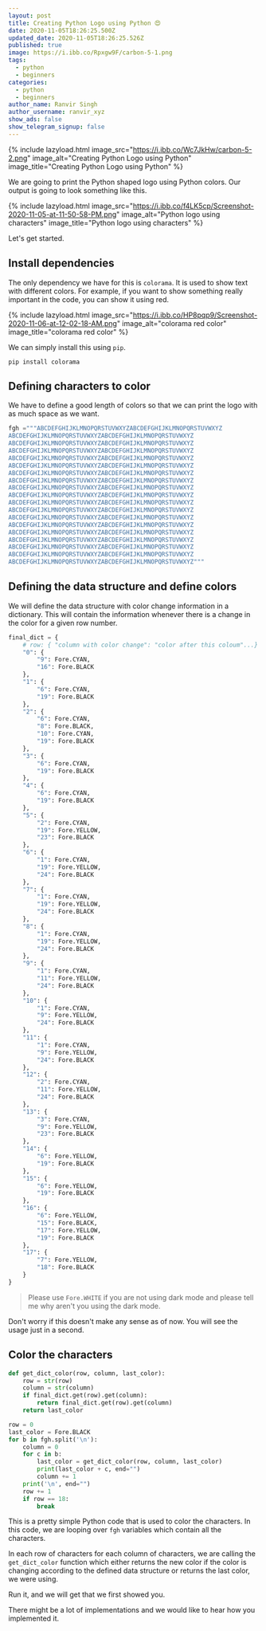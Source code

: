 ```yaml
---
layout: post
title: Creating Python Logo using Python 😍
date: 2020-11-05T18:26:25.500Z
updated_date: 2020-11-05T18:26:25.526Z
published: true
image: https://i.ibb.co/Rpxgw9F/carbon-5-1.png
tags:
  - python
  - beginners
categories:
  - python
  - beginners
author_name: Ranvir Singh
author_username: ranvir_xyz
show_ads: false
show_telegram_signup: false
---
```

{% include lazyload.html image_src="https://i.ibb.co/Wc7JkHw/carbon-5-2.png" image_alt="Creating Python Logo using Python" image_title="Creating Python Logo using Python" %}

We are going to print the Python shaped logo using Python colors. Our output is going to look something like this.

{% include lazyload.html image_src="https://i.ibb.co/f4LK5cp/Screenshot-2020-11-05-at-11-50-58-PM.png" image_alt="Python logo using characters" image_title="Python logo using characters" %}

Let's get started.

## Install dependencies

The only dependency we have for this is `colorama`. It is used to show text with different colors. For example, if you want to show something really important in the code, you can show it using red.

{% include lazyload.html image_src="https://i.ibb.co/HP8pqp9/Screenshot-2020-11-06-at-12-02-18-AM.png" image_alt="colorama red color" image_title="colorama red color" %}

We can simply install this using `pip`.

```shell
pip install colorama
```

## Defining characters to color

We have to define a good length of colors so that we can print the logo with as much space as we want.

```python
fgh ="""ABCDEFGHIJKLMNOPQRSTUVWXYZABCDEFGHIJKLMNOPQRSTUVWXYZ
ABCDEFGHIJKLMNOPQRSTUVWXYZABCDEFGHIJKLMNOPQRSTUVWXYZ
ABCDEFGHIJKLMNOPQRSTUVWXYZABCDEFGHIJKLMNOPQRSTUVWXYZ
ABCDEFGHIJKLMNOPQRSTUVWXYZABCDEFGHIJKLMNOPQRSTUVWXYZ
ABCDEFGHIJKLMNOPQRSTUVWXYZABCDEFGHIJKLMNOPQRSTUVWXYZ
ABCDEFGHIJKLMNOPQRSTUVWXYZABCDEFGHIJKLMNOPQRSTUVWXYZ
ABCDEFGHIJKLMNOPQRSTUVWXYZABCDEFGHIJKLMNOPQRSTUVWXYZ
ABCDEFGHIJKLMNOPQRSTUVWXYZABCDEFGHIJKLMNOPQRSTUVWXYZ
ABCDEFGHIJKLMNOPQRSTUVWXYZABCDEFGHIJKLMNOPQRSTUVWXYZ
ABCDEFGHIJKLMNOPQRSTUVWXYZABCDEFGHIJKLMNOPQRSTUVWXYZ
ABCDEFGHIJKLMNOPQRSTUVWXYZABCDEFGHIJKLMNOPQRSTUVWXYZ
ABCDEFGHIJKLMNOPQRSTUVWXYZABCDEFGHIJKLMNOPQRSTUVWXYZ
ABCDEFGHIJKLMNOPQRSTUVWXYZABCDEFGHIJKLMNOPQRSTUVWXYZ
ABCDEFGHIJKLMNOPQRSTUVWXYZABCDEFGHIJKLMNOPQRSTUVWXYZ
ABCDEFGHIJKLMNOPQRSTUVWXYZABCDEFGHIJKLMNOPQRSTUVWXYZ
ABCDEFGHIJKLMNOPQRSTUVWXYZABCDEFGHIJKLMNOPQRSTUVWXYZ
ABCDEFGHIJKLMNOPQRSTUVWXYZABCDEFGHIJKLMNOPQRSTUVWXYZ
ABCDEFGHIJKLMNOPQRSTUVWXYZABCDEFGHIJKLMNOPQRSTUVWXYZ
ABCDEFGHIJKLMNOPQRSTUVWXYZABCDEFGHIJKLMNOPQRSTUVWXYZ"""
```

## Defining the data structure and define colors

We will define the data structure with color change information in a dictionary. This will contain the information whenever there is a change in the color for a given row number.

```python
final_dict = {
    # row: { "column with color change": "color after this coloum"...}
    "0": {
        "9": Fore.CYAN,
        "16": Fore.BLACK
    },
    "1": {
        "6": Fore.CYAN,
        "19": Fore.BLACK
    },
    "2": {
        "6": Fore.CYAN,
        "8": Fore.BLACK,
        "10": Fore.CYAN,
        "19": Fore.BLACK
    },
    "3": {
        "6": Fore.CYAN,
        "19": Fore.BLACK
    },
    "4": {
        "6": Fore.CYAN,
        "19": Fore.BLACK
    },
    "5": {
        "2": Fore.CYAN,
        "19": Fore.YELLOW,
        "23": Fore.BLACK
    },
    "6": {
        "1": Fore.CYAN,
        "19": Fore.YELLOW,
        "24": Fore.BLACK
    },
    "7": {
        "1": Fore.CYAN,
        "19": Fore.YELLOW,
        "24": Fore.BLACK
    },
    "8": {
        "1": Fore.CYAN,
        "19": Fore.YELLOW,
        "24": Fore.BLACK
    },
    "9": {
        "1": Fore.CYAN,
        "11": Fore.YELLOW,
        "24": Fore.BLACK
    },
    "10": {
        "1": Fore.CYAN,
        "9": Fore.YELLOW,
        "24": Fore.BLACK
    },
    "11": {
        "1": Fore.CYAN,
        "9": Fore.YELLOW,
        "24": Fore.BLACK
    },
    "12": {
        "2": Fore.CYAN,
        "11": Fore.YELLOW,
        "24": Fore.BLACK
    },
    "13": {
        "3": Fore.CYAN,
        "9": Fore.YELLOW,
        "23": Fore.BLACK
    },
    "14": {
        "6": Fore.YELLOW,
        "19": Fore.BLACK
    },
    "15": {
        "6": Fore.YELLOW,
        "19": Fore.BLACK
    },
    "16": {
        "6": Fore.YELLOW,
        "15": Fore.BLACK,
        "17": Fore.YELLOW,
        "19": Fore.BLACK
    },
    "17": {
        "7": Fore.YELLOW,
        "18": Fore.BLACK
    }
}
```

> Please use `Fore.WHITE` if you are not using dark mode and please tell me why aren't you using the dark mode.

Don't worry if this doesn't make any sense as of now. You will see the usage just in a second.

## Color the characters

```python
def get_dict_color(row, column, last_color):
    row = str(row)
    column = str(column)
    if final_dict.get(row).get(column):
        return final_dict.get(row).get(column)
    return last_color

row = 0
last_color = Fore.BLACK
for b in fgh.split('\n'):
    column = 0
    for c in b:
        last_color = get_dict_color(row, column, last_color)
        print(last_color + c, end="")
        column += 1
    print('\n', end="")
    row += 1
    if row == 18:
        break
```

This is a pretty simple Python code that is used to color the characters. In this code, we are looping over `fgh` variables which contain all the characters.

In each row of characters for each column of characters, we are calling the `get_dict_color` function which either returns the new color if the color is changing according to the defined data structure or returns the last color, we were using.

Run it, and we will get that we first showed you.

There might be a lot of implementations and we would like to hear how you implemented it. 